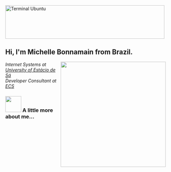 <!-- Image of Terminal Slackware -->

<img src="https://elitelinux.neocities.org/githubterminallinuxchelly.svg" alt="Terminal Ubuntu" height="105" width="500">
<!-- Your title -->
<h2> Hi, I'm Michelle Bonnamain from Brazil.</h2>
<img align='right' src="https://media.giphy.com/media/dsdKSJjWGaWZw8tgTo/giphy.gif" width="330">
<p><em>Internet Systems at <a href="https://estacio.br/">University of Estácio de Sá</a></br>Developer Consultant at <a href="https://ecs.com.br/">ECS</a>
</em></p>


### <img src="https://media.giphy.com/media/VgCDAzcKvsR6OM0uWg/giphy.gif" width="50"> A little more about me... 




<!---
bonnamainmichelle/bonnamainmichelle is a ✨ special ✨ repository because its `README.md` (this file) appears on your GitHub profile.
You can click the Preview link to take a look at your changes.
--->
